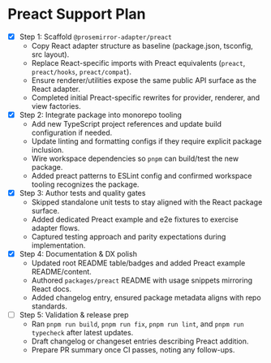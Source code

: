 # Preact Support Plan

- [x] Step 1: Scaffold `@prosemirror-adapter/preact`
  - Copy React adapter structure as baseline (package.json, tsconfig, src layout).
  - Replace React-specific imports with Preact equivalents (`preact`, `preact/hooks`, `preact/compat`).
  - Ensure renderer/utilities expose the same public API surface as the React adapter.
  - Completed initial Preact-specific rewrites for provider, renderer, and view factories.
- [x] Step 2: Integrate package into monorepo tooling
  - Add new TypeScript project references and update build configuration if needed.
  - Update linting and formatting configs if they require explicit package inclusion.
  - Wire workspace dependencies so `pnpm` can build/test the new package.
  - Added preact patterns to ESLint config and confirmed workspace tooling recognizes the package.
- [x] Step 3: Author tests and quality gates
  - Skipped standalone unit tests to stay aligned with the React package surface.
  - Added dedicated Preact example and e2e fixtures to exercise adapter flows.
  - Captured testing approach and parity expectations during implementation.
- [x] Step 4: Documentation & DX polish
  - Updated root README table/badges and added Preact example README/content.
  - Authored `packages/preact` README with usage snippets mirroring React docs.
  - Added changelog entry, ensured package metadata aligns with repo standards.
- [ ] Step 5: Validation & release prep
  - Ran `pnpm run build`, `pnpm run fix`, `pnpm run lint`, and `pnpm run typecheck` after latest updates.
  - Draft changelog or changeset entries describing Preact addition.
  - Prepare PR summary once CI passes, noting any follow-ups.
